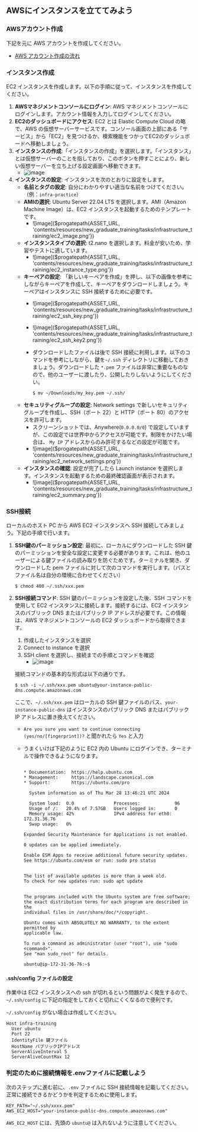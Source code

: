 ## AWSにインスタンスを立ててみよう

### AWSアカウント作成

下記を元に AWS アカウントを作成してください。

- [AWS アカウント作成の流れ](https://aws.amazon.com/jp/register-flow/)

### インスタンス作成

EC2 インスタンスを作成します。以下の手順に従って、インスタンスを作成してください。

1. **AWSマネジメントコンソールにログイン**: AWS マネジメントコンソールにログインします。アカウント情報を入力してログインしてください。
2. **EC2のダッシュボードにアクセス**: EC2 とは Elastic Compute Cloud の略で、AWS の仮想サーバーサービスです。コンソール画面の上部にある「サービス」から「EC2」を見つけるか、検索機能をつかってEC2のダッシュボードへ移動しましょう。
3. **インスタンスの作成**:「インスタンスの作成」を選択します。「インスタンス」とは仮想サーバーのことを指しており、このボタンを押すことにより、新しい仮想サーバーを立ち上げる設定画面へ移動できます。
   - ![image](https://storage.googleapis.com/zenn-user-upload/cb295726ca6f-20240328.png)
4. **インスタンスの設定**: インスタンスを次のとおりに設定をします。
   - **名前とタグの設定**: 自分にわかりやすい適当な名前をつけてください。（例：`infra-practice`）
   - **AMIの選択**: Ubuntu Server 22.04 LTS を選択します。AMI（Amazon Machine Image）は、EC2 インスタンスを起動するためのテンプレートです。
     - ![image]($progatepath{ASSET_URL, 'contents/resources/new_graduate_training/tasks/infrastructure_training/ec2_image.png'})
   - **インスタンスタイプの選択**: t2.nano を選択します。料金が安いため、学習やテストに適しています。
     - ![image]($progatepath{ASSET_URL, 'contents/resources/new_graduate_training/tasks/infrastructure_training/ec2_instance_type.png'})
   - **キーペアの設定**: 「新しいキーペアを作成」を押し、以下の画像を参考にしながらキーペアを作成して、キーペアをダウンロードしましょう。キーペアはインスタンスに SSH 接続するために必要です。
     - ![image]($progatepath{ASSET_URL, 'contents/resources/new_graduate_training/tasks/infrastructure_training/ec2_ssh_key.png'})
     - ![image]($progatepath{ASSET_URL, 'contents/resources/new_graduate_training/tasks/infrastructure_training/ec2_ssh_key2.png'})
     - ダウンロードしたファイルは後で SSH 接続に利用します。以下のコマンドを参考にしながら、鍵を`~/.ssh` ディレクトリに移動しておきましょう。ダウンロードした `*.pem` ファイルは非常に重要なものなので、他のユーザーに渡したり、公開したりしないようにしてください。

       ```terminal
       $ mv ~/Downloads/my_key.pem ~/.ssh/
       ```
   - **セキュリティグループの設定**: Network settings で新しいセキュリティグループを作成し、SSH（ポート 22）と HTTP（ポート 80）のアクセスを許可します。
     - スクリーンショットでは、Anywhere(`0.0.0.0/0`) で設定していますが、この設定では世界中からアクセスが可能です。制限をかけたい場合は、 `My IP` アドレスからのみ許可するなどの設定が可能です。
     - ![image]($progatepath{ASSET_URL, 'contents/resources/new_graduate_training/tasks/infrastructure_training/ec2_network_settings.png'})
   - **インスタンスの確認**: 設定が完了したら Launch instance を選択します。インスタンスを起動するための最終確認画面が表示されます。
     - ![image]($progatepath{ASSET_URL, 'contents/resources/new_graduate_training/tasks/infrastructure_training/ec2_summary.png'})

### SSH接続

ローカルのホスト PC から AWS EC2 インスタンスへ SSH 接続してみましょう。下記の手順で行います。

1. **SSH鍵のパーミッション設定**: 最初に、ローカルにダウンロードした SSH 鍵のパーミッションを安全な設定に変更する必要があります。これは、他のユーザーによる鍵ファイルの読み取りを防ぐためです。ターミナルを開き、ダウンロードした pem ファイルに対して次のコマンドを実行します。（パスとファイル名は自分の環境に合わせてください）

    ```terminal
    $ chmod 400 ~/.ssh/xxx.pem
    ```

2. **SSH接続コマンド**: SSH 鍵のパーミッションを設定した後、SSH コマンドを使用して EC2 インスタンスに接続します。接続するには、EC2 インスタンスのパブリック DNS またはパブリック IP アドレスが必要です。この情報は、AWS マネジメントコンソールの EC2 ダッシュボードから取得できます。
   1. 作成したインスタンスを選択
   2. Connect to instance を選択
   3. SSH client を選択し、接続までの手順とコマンドを確認
      - ![image](https://github.com/Progate/path-community-projects/assets/26600620/a3b62049-df17-472a-933b-5732df3f5e14)

    接続コマンドの基本的な形式は以下の通りです。

    ```terminal
    $ ssh -i ~/.ssh/xxx.pem ubuntu@your-instance-public-dns.compute.amazonaws.com
    ```

    ここで、`~/.ssh/xxx.pem` はローカルの SSH 鍵ファイルのパス、`your-instance-public-dns` はインスタンスのパブリック DNS またはパブリック IP アドレスに置き換えてください。

   - `Are you sure you want to continue connecting (yes/no/[fingerprint])?` と聞かれたら `Yes` と入力
   - うまくいけば下記のように EC2 内の Ubuntu にログインでき、ターミナルで操作できるようになります。

      ```terminal

      * Documentation:  https://help.ubuntu.com
      * Management:     https://landscape.canonical.com
      * Support:        https://ubuntu.com/pro

        System information as of Thu Mar 28 13:46:21 UTC 2024

        System load:  0.0               Processes:             96
        Usage of /:   20.4% of 7.57GB   Users logged in:       0
        Memory usage: 42%               IPv4 address for eth0: 172.31.36.76
        Swap usage:   0%

      Expanded Security Maintenance for Applications is not enabled.

      0 updates can be applied immediately.

      Enable ESM Apps to receive additional future security updates.
      See https://ubuntu.com/esm or run: sudo pro status


      The list of available updates is more than a week old.
      To check for new updates run: sudo apt update


      The programs included with the Ubuntu system are free software;
      the exact distribution terms for each program are described in the
      individual files in /usr/share/doc/*/copyright.

      Ubuntu comes with ABSOLUTELY NO WARRANTY, to the extent permitted by
      applicable law.

      To run a command as administrator (user "root"), use "sudo <command>".
      See "man sudo_root" for details.

      ubuntu@ip-172-31-36-76:~$ 
      ```

#### .ssh/config ファイルの設定

作業中は EC2 インスタンスへの ssh が切れるという問題がよく発生するので、`~/.ssh/config` に下記の指定をしておくと切れにくくなるので便利です。

`~/.ssh/config` がない場合は作成してください。

```text
Host infra-training
  User ubuntu
  Port 22
  IdentityFile 鍵ファイル
  HostName パブリックIPアドレス
  ServerAliveInterval 5
  ServerAliveCountMax 12
```

### 判定のために接続情報を.envファイルに記載しよう

次のステップに進む前に、`.env` ファイルに SSH 接続情報を記載してください。正常に接続できるかどうかを判定するために使用します。

```text
KEY_PATH="~/.ssh/xxxx.pem"
AWS_EC2_HOST="your-instance-public-dns.compute.amazonaws.com"
```

`AWS_EC2_HOST` には、先頭の `ubuntu@` は入れないように注意してください。
